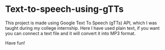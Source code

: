 # Text-to-speech-using-gTTs
This project is made using Google Text To Speech (gTTs) API, which I was taught during my college internship.
Here I have used plain text, if you want you can connect a text file and it will convert it into MP3 format.

Have fun!
